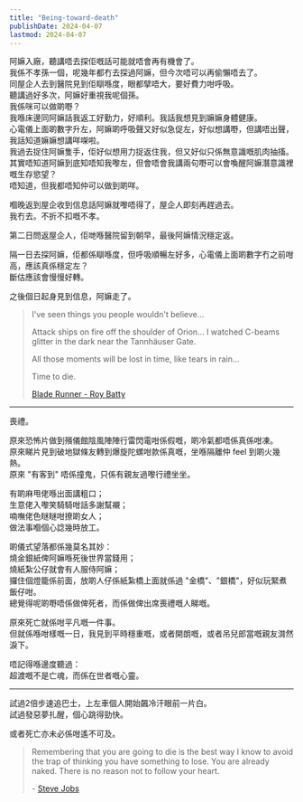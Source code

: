 ```yaml
---
title: "Being-toward-death"
publishDate: 2024-04-07
lastmod: 2024-04-07
---
```


阿嫲入廠，聽講唔去探佢嘅話可能就唔會再有機會了。<br/>
我係不孝孫一個，呢幾年都冇去探過阿嫲，但今次唔可以再偷懶唔去了。<br/>
同屋企人去到醫院見到佢瞓喺度，眼都擘唔大，要好費力咁呼吸。<br/>
聽講過好多次，阿嫲好重視我呢個孫。<br/>
我係咪可以做啲嘢？<br/>
我喺床邊同阿嫲話我返工好勤力，好順利。我話我想見到嫲嫲身體健康。<br/>
心電儀上面啲數字升左，阿嫲啲呼吸聲又好似急促左，好似想講嘢，但講唔出聲，我話知道嫲嫲想講咩㗎啦。<br/>
我過去捉住阿嫲隻手，佢好似想用力捉返住我，但又好似只係無意識嘅肌肉抽搐。<br/>
其實唔知道阿嫲到底知唔知我嚟左，但會唔會我講兩句嘢可以會喚醒阿嫲潛意識裡嘅生存慾望？<br/>
唔知道，但我都唔知仲可以做到啲咩。<br/>

嗰晚返到屋企收到信息話阿嫲就嚟唔得了，屋企人即刻再趕過去。<br/>
我冇去。不折不扣嘅不孝。<br/>

第二日問返屋企人，佢哋喺醫院留到朝早，最後阿嫲情況穩定返。<br/>

隔一日去探阿嫲，佢都係瞓喺度，但呼吸順暢左好多，心電儀上面啲數字冇之前咁高，應該真係穩定左？<br/>
斷估應該會慢慢好轉。<br/>

之後個日起身見到信息，阿嫲走了。<br/>

> I've seen things you people wouldn't believe...
>
> Attack ships on fire off the shoulder of Orion... I watched C-beams glitter in the dark near the Tannhäuser Gate.
>
> All those moments will be lost in time, like tears in rain...
>
> Time to die.
>
> [Blade Runner - Roy Batty](https://www.wikiwand.com/en/Tears_in_rain_monologue)

---

喪禮。<br/>

原來恐怖片做到殯儀館陰風陣陣行雷閃電咁係假嘅，啲冷氣都唔係真係咁凍。<br/>
原來睇片見到破地獄條友轉到爆旋陀螺咁款係真嘅，坐喺隔離仲 feel 到啲火幾熱。<br/>
原來 "有客到" 唔係撞鬼，只係有親友過嚟行禮坐坐。<br/>

有啲麻甩佬喺出面講粗口；<br/>
生意佬入嚟笑騎騎咁話多謝幫襯；<br/>
喃嘸佬色瞇瞇咁撩啲女人；<br/>
做法事嗰個心諗幾時放工。<br/>

啲儀式望落都係幾莫名其妙：<br/>
燒金銀紙俾阿嫲喺死後世界當錢用；<br/>
燒紙紮公仔就會有人服侍阿嫲；<br/>
攞住個燈籠係前面，放啲人仔係紙紮橋上面就係過 "金橋"、"銀橋"，好似玩緊煮飯仔咁。<br/>
總覺得呢啲嘢唔係做俾死者，而係做俾出席喪禮嘅人睇嘅。<br/>

原來死亡就係咁平凡嘅一件事。<br/>
但就係喺咁樣嘅一日，我見到平時穩重嘅，或者開朗嘅，或者吊兒郎當嘅親友潸然淚下。<br/>

唔記得喺邊度聽過：<br/>
超渡嘅不是亡魂，而係在世者嘅心靈。<br/>

---

試過2倍步速追巴士，上左車個人開始飆冷汗眼前一片白。<br/>
試過發惡夢扎醒，個心跳得勁快。<br/>

或者死亡亦未必係咁遙不可及。<br/>

> Remembering that you are going to die is the best way I know to avoid the trap
> of thinking you have something to lose. You are already naked. There is no
> reason not to follow your heart.
>
> \- [Steve Jobs](https://www.brainyquote.com/quotes/steve_jobs_416853)
